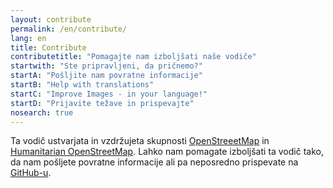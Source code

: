 ```yaml
---
layout: contribute
permalink: /en/contribute/
lang: en
title: Contribute
contributetitle: "Pomagajte nam izboljšati naše vodiče"
startwith: "Ste pripravljeni, da pričnemo?"
startA: "Pošljite nam povratne informacije"
startB: "Help with translations"
startC: "Improve Images - in your language!"
startD: "Prijavite težave in prispevajte"
nosearch: true
---
```

Ta vodič ustvarjata in vzdržujeta skupnosti [OpenStreeetMap](http://www.openstreetmap.org/) in [Humanitarian OpenStreetMap](http://hotosm.org/). Lahko nam pomagate izboljšati ta vodič tako, da nam pošljete povratne informacije ali pa neposredno prispevate na [GitHub-u](http://github.com/hotosm/learnosm).
